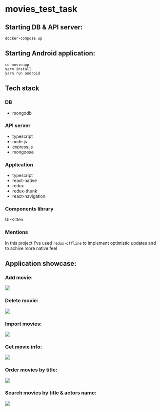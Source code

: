 # movies_test_task

## Starting DB & API server:

`docker-compose up`

## Starting Android application:

```
cd movieapp
yarn install
yarn run android
```

## Tech stack

### DB

 * mongodb

### API server

 * typescript
 * node.js
 * express.js
 * mongoose

 ### Application
 * typescript
 * react-native
 * redux
 * redux-thunk
 * react-navigation

### Components library
  UI-Kitten
### Mentions
  In this project I've used `redux-offline` to implement optimistic updates and to achive more native feel

## Application showcase:

### Add movie: 
![](docs/gifs/add%20movie.gif)

### Delete movie: 
![](docs/gifs/delete%20movie.gif)

### Import movies: 
![](docs/gifs/import%20movies.gif)

### Get movie info:
![](docs/gifs/movie%20info.gif)

### Order movies by title:
![](docs/gifs/orber%20by%20title.gif)

### Search movies by title & actors name:
![](docs/gifs/search.gif)
